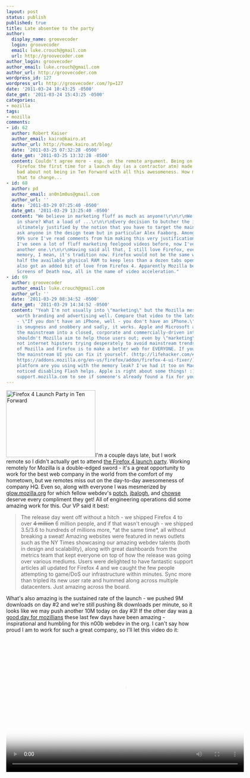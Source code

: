 ```yaml
---
layout: post
status: publish
published: true
title: Late absentee to the party
author:
  display_name: groovecoder
  login: groovecoder
  email: luke.crouch@gmail.com
  url: http://groovecoder.com
author_login: groovecoder
author_email: luke.crouch@gmail.com
author_url: http://groovecoder.com
wordpress_id: 127
wordpress_url: http://groovecoder.com/?p=127
date: '2011-03-24 10:43:25 -0500'
date_gmt: '2011-03-24 15:43:25 -0500'
categories:
- mozilla
tags:
- mozilla
comments:
- id: 62
  author: Robert Kaiser
  author_email: kairo@kairo.at
  author_url: http://home.kairo.at/blog/
  date: '2011-03-25 07:32:28 -0500'
  date_gmt: '2011-03-25 13:32:28 -0500'
  content: Couldn't agree more - esp. on the remote argument. Being on board with
    Firefox the first time for a launch day (as a contractor atm) made me really feel
    bad about not being in Ten Forward with all this awesomeness. How much I'd like
    that to change...
- id: 68
  author: pd
  author_email: an0n1m0us@gmail.com
  author_url: ''
  date: '2011-03-29 07:25:40 -0500'
  date_gmt: '2011-03-29 13:25:40 -0500'
  content: "We believe in marketing fluff as much as anyone!\r\n\r\nWe don't believe
    in share? What a load of ...\r\n\r\nEvery decision to butcher the interface is
    ultimately justified by the notion that you have to target the mainstream. Just
    ask anyone in the design team but in particular Alex Faaborg. Amongst many I'm
    99% sure I've read comments from him making this very justification.\r\n\r\nGeez
    I've seen a lot of fluff marketing feelgood videos before, now I've just seen
    another one.\r\n\r\nHaving said all that, I still love Firefox, even when it leaks
    memory, I mean, it's tradition now. Firefox would not be the same without it consuming
    half the available physical RAM to keep less than a dozen tabs open :)\r\n\r\nI
    also got an added bit of love from Firefox 4. Apparently Mozilla believes in Blue
    Screens of Death now, all in the name of video acceleration."
- id: 69
  author: groovecoder
  author_email: luke.crouch@gmail.com
  author_url: ''
  date: '2011-03-29 08:34:52 -0500'
  date_gmt: '2011-03-29 14:34:52 -0500'
  content: "Yeah I'm not usually into \"marketing\" but the Mozilla message is one
    worth branding and advertising well. Compare that video to the latest iPhone commercials
    - \"If you don't have an iPhone, well - you don't have an iPhone.\" Apple's message
    is smugness and snobbery and sadly, it works. Apple and Microsoft are trapping
    the mainstream into a closed, corporate and commercially-driven internet; why
    shouldn't Mozilla aim to help those users out; even by \"marketing\" means?\r\n\r\nWe're
    not internet hipsters trying desperately to avoid mainstream trends. The mission
    of Mozilla and Firefox is to make a better web for EVERYONE. If you don't like
    the mainstream UI you can fix it yourself. (http://lifehacker.com/#!5784783/how-to-fix-annoyances-with-firefox-4s-new-look,
    https://addons.mozilla.org/en-us/firefox/addon/firefox-4-ui-fixer/)\r\n\r\nWhat
    platform are you using with the memory leak? I've had it too on Mac OS 10.6 and
    noticed disabling Flash helps. Apple is right about some things! :) Also check
    support.mozilla.com to see if someone's already found a fix for your leak."
---
```

<p><img alt="Firefox 4 Launch Party in Ten Forward" src="http://farm6.static.flickr.com/5252/5552106748_939041a846_m.jpg" title="Firefox 4 Launch Party in Ten Forward" class="alignleft" width="240" height="180" />I'm a couple days late, but I work remote so I didn't actually get to attend <a href="http://www.flickr.com/photos/donotlick/sets/72157626330284862/with/5551524021/">the Firefox 4 launch party</a>. Working remotely for Mozilla is a double-edged sword - it's a great opportunity to work for the best web company in the world from the comfort of my hometown, but we remotes miss out on the day-to-day awesomeness of company HQ. Even so, along with everyone I was mesmerized by <a href="http://glow.mozilla.org">glow.mozilla.org</a> for which fellow webdev's <a href="http://potch.me/">potch</a>, <a href="http://jbalogh.me/">jbalogh</a>, and <a href="http://howsehold.org/">chowse</a> deserve every compliment they get! All of engineering operations did some amazing work for this. Our VP said it best:</p>
<blockquote><p>The release day went off without a hitch - we shipped Firefox 4 to over <del datetime="2011-03-24T16:21:28+00:00">4 million</del> 6 million people, and if that wasn't enough - we shipped 3.5/3.6 to hundreds of millions more, *at the same time*, all without breaking a sweat!  Amazing websites were featured in news outlets such as the NY Times showcasing our amazing webdev talents (both in design and scalability), along with great dashboards from the metrics team that kept everyone on top of how the release was going over various mediums.  Users were delighted to have fantastic support articles all updated for Firefox 4 and we caught the few people attempting to game/DoS our infrastructure within minutes.  Sync more than tripled its new user rate and hummed along across multiple datacenters.  Just amazing across the board.</p></blockquote>
<p>What's also amazing is the sustained rate of the launch - we pushed 9M downloads on day #2 and we're still pushing 8k downloads per minute, so it looks like we may push another 10M today on day #3! If the other day was <a href="http://groovecoder.com/2011/03/04/good-day-for-mozillians/">a good day for mozillians</a> these last few days have been amazing - inspirational and humbling for this n00b webdev in the org. I can't say how proud I am to work for such a great company, so I'll let this video do it:</p>
<p><video width="640" height="360" poster="/images/about/poster.jpg" controls="controls" id="mozilla_firefox_manifesto_video" tabindex="0"><br><br />
    <source type="video/webm" src="http://videos-cdn.mozilla.net/brand/Mozilla_Firefox_Manifesto_v0.2_640.webm"></source><br />
    <source type="video/ogg" src="http://videos-cdn.mozilla.net/brand/Mozilla_Firefox_Manifesto_v0.2_640.theora.ogv"></source><br />
    <source type="video/mp4" src="http://videos-cdn.mozilla.net/brand/Mozilla_Firefox_Manifesto_v0.2_640.mp4"></source><br />
    <object data="https://www.mozilla.com/includes/flash/playerWithControls.swf?flv=/serv/brand/Mozilla_Firefox_Manifesto_v0.2_640.mp4&amp;autoplay=false&amp;msg=Play%20Video" style="width: 640px; height: 360px;" type="application/x-shockwave-flash"><param value="http://www.mozilla.com/includes/flash/playerWithControls.swf?flv=/serv/brand/Mozilla_Firefox_Manifesto_v0.2_640.mp4&amp;autoplay=false&amp;msg=Play%20Video" name="movie"><param value="transparent" name="wmode"></object><br />
  </video></p>
